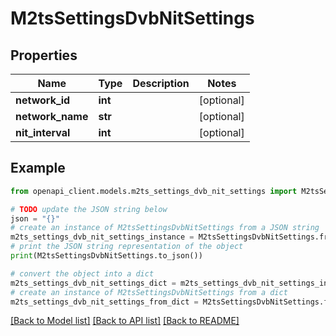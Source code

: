 # M2tsSettingsDvbNitSettings


## Properties

Name | Type | Description | Notes
------------ | ------------- | ------------- | -------------
**network_id** | **int** |  | [optional] 
**network_name** | **str** |  | [optional] 
**nit_interval** | **int** |  | [optional] 

## Example

```python
from openapi_client.models.m2ts_settings_dvb_nit_settings import M2tsSettingsDvbNitSettings

# TODO update the JSON string below
json = "{}"
# create an instance of M2tsSettingsDvbNitSettings from a JSON string
m2ts_settings_dvb_nit_settings_instance = M2tsSettingsDvbNitSettings.from_json(json)
# print the JSON string representation of the object
print(M2tsSettingsDvbNitSettings.to_json())

# convert the object into a dict
m2ts_settings_dvb_nit_settings_dict = m2ts_settings_dvb_nit_settings_instance.to_dict()
# create an instance of M2tsSettingsDvbNitSettings from a dict
m2ts_settings_dvb_nit_settings_from_dict = M2tsSettingsDvbNitSettings.from_dict(m2ts_settings_dvb_nit_settings_dict)
```
[[Back to Model list]](../README.md#documentation-for-models) [[Back to API list]](../README.md#documentation-for-api-endpoints) [[Back to README]](../README.md)



